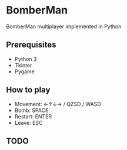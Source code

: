 # BomberMan
  BomberMan multiplayer implemented in Python

## Prerequisites
  * Python 3
  * Tkinter
  * Pygame

## How to play

  * Movement:  ←↑↓→ / QZSD / WASD
  * Bomb: SPACE
  * Restart: ENTER
  * Leave: ESC

## TODO
